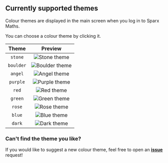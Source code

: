 ## Currently supported themes

Colour themes are displayed in the main screen when you log in to Sparx Maths.

You can choose a colour theme by clicking it.

|   Theme   |                                       Preview                                        |
| :-------: | :----------------------------------------------------------------------------------: |
|  `stone`  |  ![Stone theme](https://github.com/alexlostorto/sparx/raw/main/.github/theme1.png)   |
| `boulder` |  ![Boulder theme](https://github.com/alexlostorto/sparx/raw/main/.github/theme2.png) |
|  `angel`  |  ![Angel theme](https://github.com/alexlostorto/sparx/raw/main/.github/theme3.png)   |
| `purple`  |  ![Purple theme](https://github.com/alexlostorto/sparx/raw/main/.github/theme4.png)  |
|   `red`   |  ![Red theme](https://github.com/alexlostorto/sparx/raw/main/.github/theme5.png)     |
|  `green`  |  ![Green theme](https://github.com/alexlostorto/sparx/raw/main/.github/theme6.png)   |
|  `rose`   |  ![Rose theme](https://github.com/alexlostorto/sparx/raw/main/.github/theme7.png)    |
|  `blue`   |  ![Blue theme](https://github.com/alexlostorto/sparx/raw/main/.github/theme8.png)    |
|  `dark`   |  ![Dark theme](https://github.com/alexlostorto/sparx/raw/main/.github/theme9.png)    |

### Can't find the theme you like?

If you would like to suggest a new colour theme, feel free to open an [**issue**](https://github.com/alexlostorto/magic-notes/issues/new) request!
